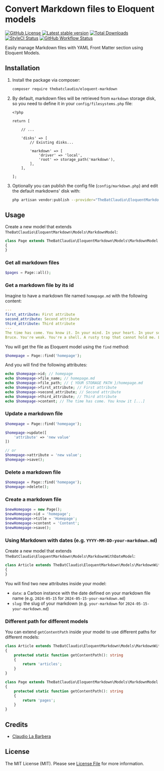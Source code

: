 # Convert Markdown files to Eloquent models

<p>
  <a href="https://raw.githubusercontent.com/thebatclaudio/eloquent-markdown/LICENSE"><img src="https://img.shields.io/badge/license-MIT-blue.svg" alt="GitHub License" /></a>
  <a href="https://packagist.org/packages/thebatclaudio/eloquent-markdown"><img src="https://img.shields.io/packagist/v/thebatclaudio/eloquent-markdown.svg" alt="Latest stable version" /></a>
  <a href="https://packagist.org/packages/thebatclaudio/eloquent-markdown"><img alt="Total Downloads" src="https://img.shields.io/packagist/dt/thebatclaudio/eloquent-markdown"></a>
  <a href="https://styleci.io/repos/792520425"><img src="https://styleci.io/repos/792520425/shield" alt="StyleCI Status" /></a>
  <a href="https://img.shields.io/github/actions/workflow/status/thebatclaudio/laravel-eloquent-markdown/tests.yml?branch=main&label=tests&style=flat-square"><img src="https://img.shields.io/github/actions/workflow/status/thebatclaudio/laravel-eloquent-markdown/tests.yml?branch=main&label=tests&style=flat-square" alt="GitHub Workflow Status" /></a>
</p>

Easily manage Markdown files with YAML Front Matter section using Eloquent Models.

## Installation

1. Install the package via composer:

    ```bash
    composer require thebatclaudio/eloquent-markdown
    ```

2. By default, markdown files will be retrieved from `markdown` storage disk, so you need to define it in your `config/filesystems.php` file:

    ```
    <?php
    
    return [
    
        // ...
    
        'disks' => [
            // Existing disks...
    
            'markdown' => [
                'driver' => 'local',
                'root' => storage_path('markdown'),
            ],
        ],
       
    ];
    ```

3. Optionally you can publish the config file (`config/markdown.php`) and edit the default markdowns' disk with:

    ```bash
    php artisan vendor:publish --provider="TheBatClaudio\EloquentMarkdown\Providers\EloquentMarkdownServiceProvider" --tag="config"
    ```

## Usage

Create a new model that extends `TheBatClaudio\EloquentMarkdown\Models\MarkdownModel`:

```php
class Page extends TheBatClaudio\EloquentMarkdown\Models\MarkdownModel
{
}
```

### Get all markdown files

```php
$pages = Page::all();
```

### Get a markdown file by its id

Imagine to have a markdown file named `homepage.md` with the following content:

```yaml
---
first_attribute: First attribute
second_attribute: Second attribute
third_attribute: Third attribute
---
The time has come. You know it. In your mind. In your heart. In your soul. You tried to hold me back. But you can't,
Bruce. You're weak. You're a shell. A rusty trap that cannot hold me. Let it go. Let me OUT.
```

You will get the file as Eloquent model using the `find` method:
```php
$homepage = Page::find('homepage');
```

And you will find the following attributes:

```php
echo $homepage->id; // homepage
echo $homepage->file_name; // homepage.md
echo $homepage->file_path; // { YOUR STORAGE PATH }/homepage.md
echo $homepage->first_attribute; // First attribute
echo $homepage->second_attribute; // Second attribute
echo $homepage->third_attribute; // Third attribute
echo $homepage->content; // The time has come. You know it [...]
```

### Update a markdown file

```php
$homepage = Page::find('homepage');

$homepage->update([
    'attribute' => 'new value'
])

// or
$homepage->attribute = 'new value';
$homepage->save();
```

### Delete a markdown file
```php
$homepage = Page::find('homepage');
$homepage->delete();
```

### Create a markdown file

```php
$newHomepage = new Page();
$newHomepage->id = 'homepage';
$newHomepage->title = 'Homepage';
$newHomepage->content = 'Content';
$newHomepage->save();
```

### Using Markdown with dates (e.g. `YYYY-MM-DD-your-markdown.md`)

Create a new model that extends `TheBatClaudio\EloquentMarkdown\Models\MarkdownWithDateModel`:

```php
class Article extends TheBatClaudio\EloquentMarkdown\Models\MarkdownWithDateModel
{
}
```

You will find two new attributes inside your model:
- `date`: a Carbon instance with the date defined on your markdown file name (e.g. `2024-05-15` for `2024-05-15-your-markdown.md`)
- `slug`: the slug of your markdown (e.g. `your-markdown` for `2024-05-15-your-markdown.md`)

### Different path for different models

You can extend `getContentPath` inside your model to use different paths for different models:

```php
class Article extends TheBatClaudio\EloquentMarkdown\Models\MarkdownWithDateModel
{
    protected static function getContentPath(): string
    {
        return 'articles';
    }
}

class Page extends TheBatClaudio\EloquentMarkdown\Models\MarkdownModel
{
    protected static function getContentPath(): string
    {
        return 'pages';
    }
}
```

## Credits

- [Claudio La Barbera](https://github.com/thebatclaudio)

## License

The MIT License (MIT). Please see [License File](LICENSE) for more information.
